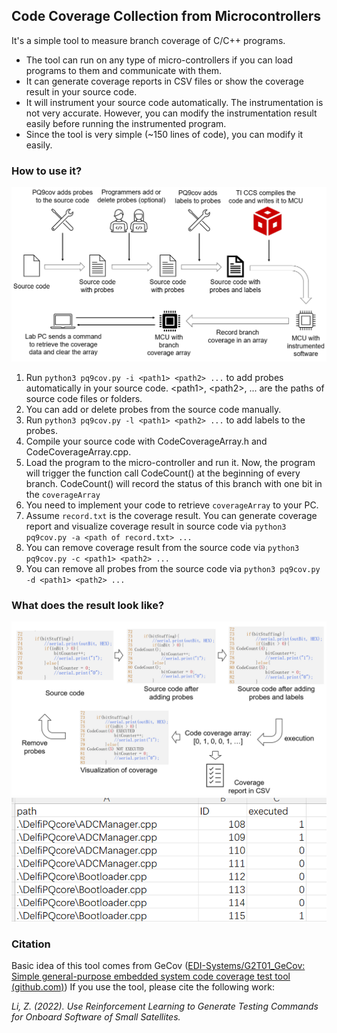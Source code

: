 ## Code Coverage Collection from Microcontrollers
It's a simple tool to measure branch coverage of C/C++ programs. 

 - The tool can run on any type of micro-controllers if you can load programs to them and communicate with them. 
 - It can generate coverage reports in CSV files or show the coverage result in your source code.
 - It will instrument your source code automatically. The instrumentation is not very accurate. However, you can modify the instrumentation result easily before running the instrumented program.
 - Since the tool is very simple (~150 lines of code), you can modify it easily.

### How to use it?
![](./figs/fig1.png)
 1. Run `python3 pq9cov.py -i <path1> <path2> ...` to add probes automatically in your source code. \<path1\>,  \<path2\>, ... are the paths of source code files or folders. 
 2.  You can add or delete probes from the source code manually.
 3. Run `python3 pq9cov.py -l <path1> <path2> ...` to add labels to the probes.
 4. Compile your source code with CodeCoverageArray.h and CodeCoverageArray.cpp. 
 5. Load the program to the micro-controller and run it. Now, the program will trigger the function call CodeCount() at the beginning of every branch. CodeCount() will record the status of this branch with one bit in the `coverageArray`
 6. You need to implement your code to retrieve `coverageArray` to your PC.
 7. Assume `record.txt` is the coverage result. You can generate coverage report and visualize coverage result in source code via `python3 pq9cov.py -a <path of record.txt> ...`
 8. You can remove coverage result from the source code via `python3 pq9cov.py -c <path1> <path2> ...`
 9. You can remove all probes from the source code via `python3 pq9cov.py -d <path1> <path2> ...`

### What does the result look like? 


![](./figs/fig2.png)
![](./figs/fig3.png)
### Citation
Basic idea of this tool comes from GeCov ([EDI-Systems/G2T01_GeCov: Simple general-purpose embedded system code coverage test tool (github.com)](https://github.com/EDI-Systems/G2T01_GeCov))
If you use the tool, please cite the following work:

*Li, Z. (2022). Use Reinforcement Learning to Generate Testing Commands for Onboard Software of Small Satellites.*
